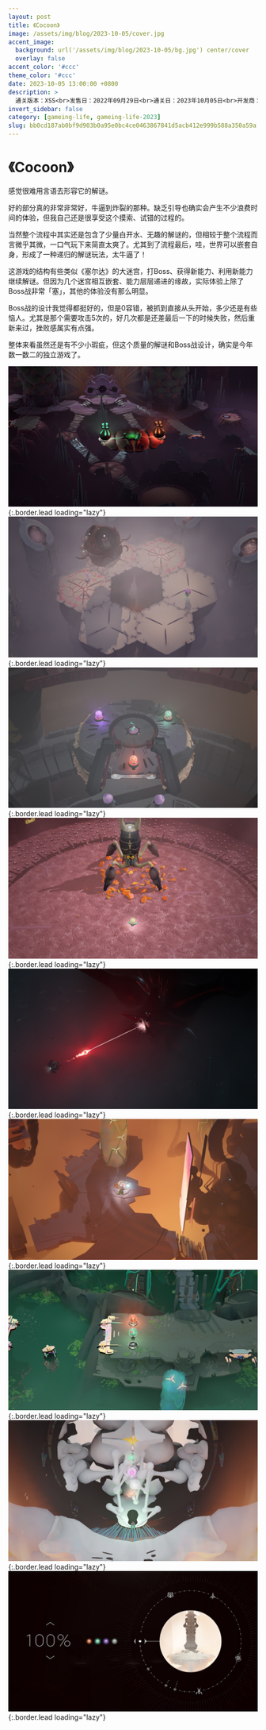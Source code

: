 ```yaml
---
layout: post
title: 《Cocoon》
image: /assets/img/blog/2023-10-05/cover.jpg
accent_image: 
  background: url('/assets/img/blog/2023-10-05/bg.jpg') center/cover
  overlay: false
accent_color: '#ccc'
theme_color: '#ccc'
date: 2023-10-05 13:00:00 +0800
description: >
  通关版本：XSS<br>发售日：2022年09月29日<br>通关日：2023年10月05日<br>开发商：Geometric Interactive<br>发行商：Annapurna Interactive
invert_sidebar: false
category: [gameing-life, gameing-life-2023]
slug: bb0cd187ab0bf9d903b0a95e0bc4ce0463867841d5acb412e999b588a350a59a
---
```


# 《Cocoon》

感觉很难用言语去形容它的解谜。

好的部分真的非常非常好，牛逼到炸裂的那种。缺乏引导也确实会产生不少浪费时间的体验，但我自己还是很享受这个摸索、试错的过程的。

当然整个流程中其实还是包含了少量白开水、无趣的解谜的，但相较于整个流程而言微乎其微，一口气玩下来简直太爽了。尤其到了流程最后，哇，世界可以嵌套自身，形成了一种递归的解谜玩法，太牛逼了！

这游戏的结构有些类似《塞尔达》的大迷宫，打Boss、获得新能力、利用新能力继续解谜。但因为几个迷宫相互嵌套、能力层层递进的缘故，实际体验上除了Boss战非常「塞」，其他的体验没有那么明显。

Boss战的设计我觉得都挺好的，但是0容错，被抓到直接从头开始，多少还是有些恼人。尤其是那个需要攻击5次的，好几次都是还差最后一下的时候失败，然后重新来过，挫败感属实有点强。

整体来看虽然还是有不少小瑕疵，但这个质量的解谜和Boss战设计，确实是今年数一数二的独立游戏了。

![](/assets/img/blog/2023-10-05/1.jpg){:.border.lead loading="lazy"}
![](/assets/img/blog/2023-10-05/2.jpg){:.border.lead loading="lazy"}
![](/assets/img/blog/2023-10-05/3.jpg){:.border.lead loading="lazy"}
![](/assets/img/blog/2023-10-05/4.jpg){:.border.lead loading="lazy"}
![](/assets/img/blog/2023-10-05/5.jpg){:.border.lead loading="lazy"}
![](/assets/img/blog/2023-10-05/6.jpg){:.border.lead loading="lazy"}
![](/assets/img/blog/2023-10-05/7.jpg){:.border.lead loading="lazy"}
![](/assets/img/blog/2023-10-05/8.jpg){:.border.lead loading="lazy"}
![](/assets/img/blog/2023-10-05/9.jpg){:.border.lead loading="lazy"}